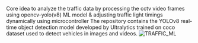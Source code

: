 Core idea to analyze the traffic data by processing the cctv video frames using opencv-yolo(v8) ML model & adjusting  traffic light timings dynamically using microcontroller
The repository contains the YOLOv8  real-time object detection model developed by Ultralytics trained on
coco dataset used to detect vehicles in images and videos.
![TRAFFIC_ML](https://github.com/user-attachments/assets/beebf6e7-3f67-4f41-a131-025a3a7f85a1)
